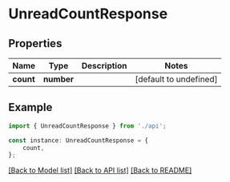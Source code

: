 # UnreadCountResponse


## Properties

Name | Type | Description | Notes
------------ | ------------- | ------------- | -------------
**count** | **number** |  | [default to undefined]

## Example

```typescript
import { UnreadCountResponse } from './api';

const instance: UnreadCountResponse = {
    count,
};
```

[[Back to Model list]](../README.md#documentation-for-models) [[Back to API list]](../README.md#documentation-for-api-endpoints) [[Back to README]](../README.md)
